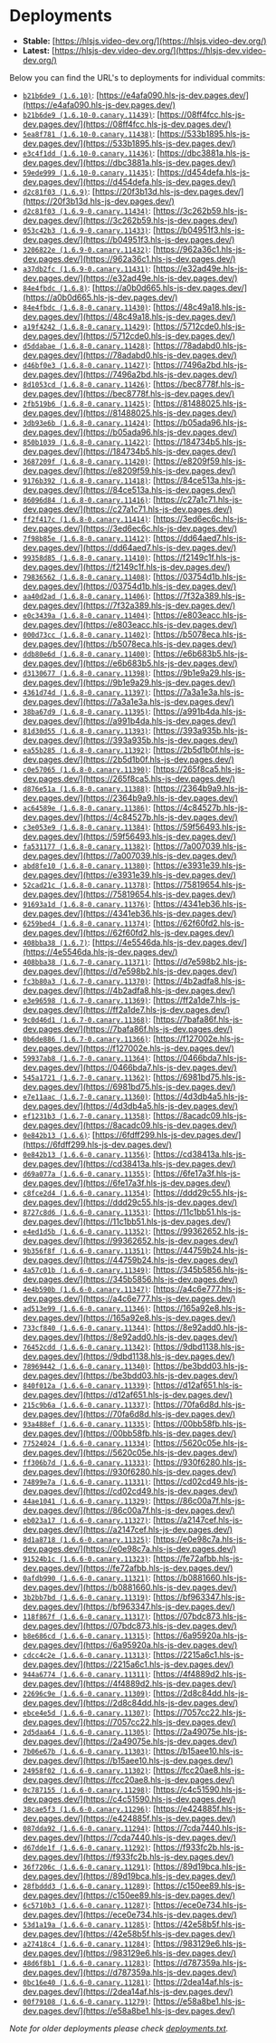 # Deployments

- **Stable:** [https://hlsjs.video-dev.org/](https://hlsjs.video-dev.org/)
- **Latest:** [https://hlsjs-dev.video-dev.org/](https://hlsjs-dev.video-dev.org/)

Below you can find the URL's to deployments for individual commits:

- [`b21b6de9 (1.6.10)`](https://github.com/video-dev/hls.js/commit/b21b6de9f67b02ded0e6dcb6330785ad168bc8e0): [https://e4afa090.hls-js-dev.pages.dev/](https://e4afa090.hls-js-dev.pages.dev/)
- [`b21b6de9 (1.6.10-0.canary.11439)`](https://github.com/video-dev/hls.js/commit/b21b6de9f67b02ded0e6dcb6330785ad168bc8e0): [https://08ff4fcc.hls-js-dev.pages.dev/](https://08ff4fcc.hls-js-dev.pages.dev/)
- [`5ea8f781 (1.6.10-0.canary.11438)`](https://github.com/video-dev/hls.js/commit/5ea8f781bef578a697a3548a1ab953f38b06cc9d): [https://533b1895.hls-js-dev.pages.dev/](https://533b1895.hls-js-dev.pages.dev/)
- [`e3c4f1dd (1.6.10-0.canary.11436)`](https://github.com/video-dev/hls.js/commit/e3c4f1ddc020bf8934224f6464ca25c0003d3aad): [https://dbc3881a.hls-js-dev.pages.dev/](https://dbc3881a.hls-js-dev.pages.dev/)
- [`59ede999 (1.6.10-0.canary.11435)`](https://github.com/video-dev/hls.js/commit/59ede999a2c94c46136abbd6197b3fbc9fd0a5d0): [https://d454defa.hls-js-dev.pages.dev/](https://d454defa.hls-js-dev.pages.dev/)
- [`d2c81f03 (1.6.9)`](https://github.com/video-dev/hls.js/commit/d2c81f03d8012742994cd425c942eab9b4290490): [https://20f3b13d.hls-js-dev.pages.dev/](https://20f3b13d.hls-js-dev.pages.dev/)
- [`d2c81f03 (1.6.9-0.canary.11434)`](https://github.com/video-dev/hls.js/commit/d2c81f03d8012742994cd425c942eab9b4290490): [https://3c262b59.hls-js-dev.pages.dev/](https://3c262b59.hls-js-dev.pages.dev/)
- [`053c42b3 (1.6.9-0.canary.11433)`](https://github.com/video-dev/hls.js/commit/053c42b36cab2fe188498d4ce7f770b3b13a88d2): [https://b04951f3.hls-js-dev.pages.dev/](https://b04951f3.hls-js-dev.pages.dev/)
- [`3206822e (1.6.9-0.canary.11432)`](https://github.com/video-dev/hls.js/commit/3206822e375ef55c710c7e67a0aaac4679900e04): [https://962a36c1.hls-js-dev.pages.dev/](https://962a36c1.hls-js-dev.pages.dev/)
- [`a37db2fc (1.6.9-0.canary.11431)`](https://github.com/video-dev/hls.js/commit/a37db2fc087d7c8fbd58e460f21639d638ac2e13): [https://e32ad49e.hls-js-dev.pages.dev/](https://e32ad49e.hls-js-dev.pages.dev/)
- [`84e4fbdc (1.6.8)`](https://github.com/video-dev/hls.js/commit/84e4fbdc3f755b2fc279741d13cdddde1de2f58b): [https://a0b0d665.hls-js-dev.pages.dev/](https://a0b0d665.hls-js-dev.pages.dev/)
- [`84e4fbdc (1.6.8-0.canary.11430)`](https://github.com/video-dev/hls.js/commit/84e4fbdc3f755b2fc279741d13cdddde1de2f58b): [https://48c49a18.hls-js-dev.pages.dev/](https://48c49a18.hls-js-dev.pages.dev/)
- [`a19f4242 (1.6.8-0.canary.11429)`](https://github.com/video-dev/hls.js/commit/a19f42425d9088760d680f54edc141e9fd50e72f): [https://5712cde0.hls-js-dev.pages.dev/](https://5712cde0.hls-js-dev.pages.dev/)
- [`d5ddabae (1.6.8-0.canary.11428)`](https://github.com/video-dev/hls.js/commit/d5ddabae2a37e0b370c8759dd057169ab23fd87b): [https://78adabd0.hls-js-dev.pages.dev/](https://78adabd0.hls-js-dev.pages.dev/)
- [`d46bf0e3 (1.6.8-0.canary.11427)`](https://github.com/video-dev/hls.js/commit/d46bf0e3115a1ce16fc3744587a626c7f73f5e1c): [https://7496a2bd.hls-js-dev.pages.dev/](https://7496a2bd.hls-js-dev.pages.dev/)
- [`8d1053cd (1.6.8-0.canary.11426)`](https://github.com/video-dev/hls.js/commit/8d1053cd94edbf899e705380af91940f9e6989af): [https://bec8778f.hls-js-dev.pages.dev/](https://bec8778f.hls-js-dev.pages.dev/)
- [`2fb519b6 (1.6.8-0.canary.11425)`](https://github.com/video-dev/hls.js/commit/2fb519b6456299b59c9c33f760accece03d2e2f6): [https://81488025.hls-js-dev.pages.dev/](https://81488025.hls-js-dev.pages.dev/)
- [`3db93e6b (1.6.8-0.canary.11424)`](https://github.com/video-dev/hls.js/commit/3db93e6bd78e9ea2dd6ea34787d842c6856dcc81): [https://b05ada96.hls-js-dev.pages.dev/](https://b05ada96.hls-js-dev.pages.dev/)
- [`850b1039 (1.6.8-0.canary.11422)`](https://github.com/video-dev/hls.js/commit/850b1039b6d4c6fd7a5330bc800feb4b653021aa): [https://184734b5.hls-js-dev.pages.dev/](https://184734b5.hls-js-dev.pages.dev/)
- [`3687209f (1.6.8-0.canary.11420)`](https://github.com/video-dev/hls.js/commit/3687209f69ceb226754d40c53994ae1d2fab8fd4): [https://e8209f59.hls-js-dev.pages.dev/](https://e8209f59.hls-js-dev.pages.dev/)
- [`9176b392 (1.6.8-0.canary.11418)`](https://github.com/video-dev/hls.js/commit/9176b392eb462aedcdd0993b13c0acd2dc4fa0c2): [https://84ce513a.hls-js-dev.pages.dev/](https://84ce513a.hls-js-dev.pages.dev/)
- [`86096d84 (1.6.8-0.canary.11416)`](https://github.com/video-dev/hls.js/commit/86096d84dee041391648876345a7a8e334a1901c): [https://c27a1c71.hls-js-dev.pages.dev/](https://c27a1c71.hls-js-dev.pages.dev/)
- [`ff2f417c (1.6.8-0.canary.11414)`](https://github.com/video-dev/hls.js/commit/ff2f417c07be5ddb823219ae3ef26c98be5cbe43): [https://3ed6ec6c.hls-js-dev.pages.dev/](https://3ed6ec6c.hls-js-dev.pages.dev/)
- [`7f98b85e (1.6.8-0.canary.11412)`](https://github.com/video-dev/hls.js/commit/7f98b85ec8cde785acac70fe2e67626adcd1f04a): [https://dd64aed7.hls-js-dev.pages.dev/](https://dd64aed7.hls-js-dev.pages.dev/)
- [`99358d85 (1.6.8-0.canary.11410)`](https://github.com/video-dev/hls.js/commit/99358d85ad3541284dc745ecec3bdfd11cf355f9): [https://f2149c1f.hls-js-dev.pages.dev/](https://f2149c1f.hls-js-dev.pages.dev/)
- [`79836562 (1.6.8-0.canary.11408)`](https://github.com/video-dev/hls.js/commit/7983656279db411c8e22bbaef896d306a3654b08): [https://03754d1b.hls-js-dev.pages.dev/](https://03754d1b.hls-js-dev.pages.dev/)
- [`aa40d2ad (1.6.8-0.canary.11406)`](https://github.com/video-dev/hls.js/commit/aa40d2ad14722038bb00fe560e11fef4db3e3043): [https://7f32a389.hls-js-dev.pages.dev/](https://7f32a389.hls-js-dev.pages.dev/)
- [`e0c3439a (1.6.8-0.canary.11404)`](https://github.com/video-dev/hls.js/commit/e0c3439ae8a8231b338de5d58047bdd52e361884): [https://e803eacc.hls-js-dev.pages.dev/](https://e803eacc.hls-js-dev.pages.dev/)
- [`000d73cc (1.6.8-0.canary.11402)`](https://github.com/video-dev/hls.js/commit/000d73ccad58c9012200c4acd40588122aff136c): [https://b5078eca.hls-js-dev.pages.dev/](https://b5078eca.hls-js-dev.pages.dev/)
- [`ddb80e6d (1.6.8-0.canary.11400)`](https://github.com/video-dev/hls.js/commit/ddb80e6d84bec37b645e9077c0bcbc06482c039c): [https://e6b683b5.hls-js-dev.pages.dev/](https://e6b683b5.hls-js-dev.pages.dev/)
- [`d3130677 (1.6.8-0.canary.11398)`](https://github.com/video-dev/hls.js/commit/d313067793d4a50026361452792176e5d1ddc465): [https://9b1e9a29.hls-js-dev.pages.dev/](https://9b1e9a29.hls-js-dev.pages.dev/)
- [`4361d74d (1.6.8-0.canary.11397)`](https://github.com/video-dev/hls.js/commit/4361d74d28fc26a7f05ea062fc652b7103a5be8b): [https://7a3a1e3a.hls-js-dev.pages.dev/](https://7a3a1e3a.hls-js-dev.pages.dev/)
- [`38ba67d9 (1.6.8-0.canary.11395)`](https://github.com/video-dev/hls.js/commit/38ba67d986802d2e79340d0f1ce1223b00c44bc3): [https://a991b4da.hls-js-dev.pages.dev/](https://a991b4da.hls-js-dev.pages.dev/)
- [`81d30d55 (1.6.8-0.canary.11393)`](https://github.com/video-dev/hls.js/commit/81d30d55f0e77c5685af7c732296cdb63da48c5c): [https://393a935b.hls-js-dev.pages.dev/](https://393a935b.hls-js-dev.pages.dev/)
- [`ea55b285 (1.6.8-0.canary.11392)`](https://github.com/video-dev/hls.js/commit/ea55b28576cda8c4be1ac16fc764b2b9efeee817): [https://2b5d1b0f.hls-js-dev.pages.dev/](https://2b5d1b0f.hls-js-dev.pages.dev/)
- [`c0e57065 (1.6.8-0.canary.11390)`](https://github.com/video-dev/hls.js/commit/c0e57065fbca9d35cd972a766d5a20eada934ac8): [https://265f8ca5.hls-js-dev.pages.dev/](https://265f8ca5.hls-js-dev.pages.dev/)
- [`d876e51a (1.6.8-0.canary.11388)`](https://github.com/video-dev/hls.js/commit/d876e51afa7ed4be7ac2768b54f69f8f260bf472): [https://2364b9a9.hls-js-dev.pages.dev/](https://2364b9a9.hls-js-dev.pages.dev/)
- [`ac64589e (1.6.8-0.canary.11386)`](https://github.com/video-dev/hls.js/commit/ac64589e54ebed0baed4a139d10e9bf9b130b941): [https://4c84527b.hls-js-dev.pages.dev/](https://4c84527b.hls-js-dev.pages.dev/)
- [`c3e053e9 (1.6.8-0.canary.11384)`](https://github.com/video-dev/hls.js/commit/c3e053e974a4312d52c7b0dc00e15802fa6aca80): [https://59f56493.hls-js-dev.pages.dev/](https://59f56493.hls-js-dev.pages.dev/)
- [`fa531177 (1.6.8-0.canary.11382)`](https://github.com/video-dev/hls.js/commit/fa531177fe2aab1e1da5825bcf88b12cb81607cf): [https://7a007039.hls-js-dev.pages.dev/](https://7a007039.hls-js-dev.pages.dev/)
- [`abd8fe10 (1.6.8-0.canary.11380)`](https://github.com/video-dev/hls.js/commit/abd8fe105a3a0afd7ae9dde66b52e7b5a3e1e3e6): [https://e3931e39.hls-js-dev.pages.dev/](https://e3931e39.hls-js-dev.pages.dev/)
- [`52cad21c (1.6.8-0.canary.11378)`](https://github.com/video-dev/hls.js/commit/52cad21c72a330b851a3c03bf8e49b992ab7c04f): [https://75819654.hls-js-dev.pages.dev/](https://75819654.hls-js-dev.pages.dev/)
- [`91693a1d (1.6.8-0.canary.11376)`](https://github.com/video-dev/hls.js/commit/91693a1d27a1cd6d1a07ebb9226394e143fb1973): [https://4341eb36.hls-js-dev.pages.dev/](https://4341eb36.hls-js-dev.pages.dev/)
- [`6259bed4 (1.6.8-0.canary.11374)`](https://github.com/video-dev/hls.js/commit/6259bed421b405f3373be53fe3bd6cefe31fa04c): [https://62f60fd2.hls-js-dev.pages.dev/](https://62f60fd2.hls-js-dev.pages.dev/)
- [`408bba38 (1.6.7)`](https://github.com/video-dev/hls.js/commit/408bba38b60470725c15e7782f2ff8e48fb454e6): [https://4e5546da.hls-js-dev.pages.dev/](https://4e5546da.hls-js-dev.pages.dev/)
- [`408bba38 (1.6.7-0.canary.11371)`](https://github.com/video-dev/hls.js/commit/408bba38b60470725c15e7782f2ff8e48fb454e6): [https://d7e598b2.hls-js-dev.pages.dev/](https://d7e598b2.hls-js-dev.pages.dev/)
- [`fc3b80a3 (1.6.7-0.canary.11370)`](https://github.com/video-dev/hls.js/commit/fc3b80a3edf6e524431f0510b4fe72b7b26a430a): [https://4b2adfa8.hls-js-dev.pages.dev/](https://4b2adfa8.hls-js-dev.pages.dev/)
- [`e3e96598 (1.6.7-0.canary.11369)`](https://github.com/video-dev/hls.js/commit/e3e965983be554e5f76e1284cf556242caa19062): [https://ff2a1de7.hls-js-dev.pages.dev/](https://ff2a1de7.hls-js-dev.pages.dev/)
- [`9c0d46d1 (1.6.7-0.canary.11368)`](https://github.com/video-dev/hls.js/commit/9c0d46d1562b33cc20e3366e31b1b457239d7a22): [https://7bafa86f.hls-js-dev.pages.dev/](https://7bafa86f.hls-js-dev.pages.dev/)
- [`0b6de886 (1.6.7-0.canary.11366)`](https://github.com/video-dev/hls.js/commit/0b6de886fac3be495081ad818d38a56d3d7fa47c): [https://f127002e.hls-js-dev.pages.dev/](https://f127002e.hls-js-dev.pages.dev/)
- [`59937ab8 (1.6.7-0.canary.11364)`](https://github.com/video-dev/hls.js/commit/59937ab897834bc80542354df6c4b33620743aff): [https://0466bda7.hls-js-dev.pages.dev/](https://0466bda7.hls-js-dev.pages.dev/)
- [`545a1721 (1.6.7-0.canary.11362)`](https://github.com/video-dev/hls.js/commit/545a17218f8e99bbe17a21422e2522fac32b5bad): [https://6981bd75.hls-js-dev.pages.dev/](https://6981bd75.hls-js-dev.pages.dev/)
- [`e7e11aac (1.6.7-0.canary.11360)`](https://github.com/video-dev/hls.js/commit/e7e11aaceb7e85c94fc4db8d2cf92439a0d37244): [https://4d3db4a5.hls-js-dev.pages.dev/](https://4d3db4a5.hls-js-dev.pages.dev/)
- [`ef1231b3 (1.6.7-0.canary.11358)`](https://github.com/video-dev/hls.js/commit/ef1231b3a5cf820a8dd5ae556729192daaa7cda9): [https://8acadc09.hls-js-dev.pages.dev/](https://8acadc09.hls-js-dev.pages.dev/)
- [`0e842b13 (1.6.6)`](https://github.com/video-dev/hls.js/commit/0e842b13ed53a9a9d6e7adfdc8db784c6e96978a): [https://6fdff299.hls-js-dev.pages.dev/](https://6fdff299.hls-js-dev.pages.dev/)
- [`0e842b13 (1.6.6-0.canary.11356)`](https://github.com/video-dev/hls.js/commit/0e842b13ed53a9a9d6e7adfdc8db784c6e96978a): [https://cd38413a.hls-js-dev.pages.dev/](https://cd38413a.hls-js-dev.pages.dev/)
- [`d69a077a (1.6.6-0.canary.11355)`](https://github.com/video-dev/hls.js/commit/d69a077a1fa8496427e53e2d5edbd20a289c2ee3): [https://6fe17a3f.hls-js-dev.pages.dev/](https://6fe17a3f.hls-js-dev.pages.dev/)
- [`c8fce2d4 (1.6.6-0.canary.11354)`](https://github.com/video-dev/hls.js/commit/c8fce2d4b788ab1788f353b47ffebd7d16dca52e): [https://ddd29c55.hls-js-dev.pages.dev/](https://ddd29c55.hls-js-dev.pages.dev/)
- [`8727c8d6 (1.6.6-0.canary.11353)`](https://github.com/video-dev/hls.js/commit/8727c8d68ffd352056f72dce9c2514f26f58cf09): [https://11c1bb51.hls-js-dev.pages.dev/](https://11c1bb51.hls-js-dev.pages.dev/)
- [`e4ed1d5b (1.6.6-0.canary.11352)`](https://github.com/video-dev/hls.js/commit/e4ed1d5b547262c09bd9404b62d81e500222e360): [https://99362652.hls-js-dev.pages.dev/](https://99362652.hls-js-dev.pages.dev/)
- [`9b356f8f (1.6.6-0.canary.11351)`](https://github.com/video-dev/hls.js/commit/9b356f8fd480151ace29615a162edc88f2d7158f): [https://44759b24.hls-js-dev.pages.dev/](https://44759b24.hls-js-dev.pages.dev/)
- [`4a57c01b (1.6.6-0.canary.11349)`](https://github.com/video-dev/hls.js/commit/4a57c01b2367b8a5e63b15fe309069bfe8ae0a1e): [https://345b5856.hls-js-dev.pages.dev/](https://345b5856.hls-js-dev.pages.dev/)
- [`4e4b590b (1.6.6-0.canary.11347)`](https://github.com/video-dev/hls.js/commit/4e4b590b684e7b0f5151009f33292b274b5bf2f3): [https://a4c6e777.hls-js-dev.pages.dev/](https://a4c6e777.hls-js-dev.pages.dev/)
- [`ad513e99 (1.6.6-0.canary.11346)`](https://github.com/video-dev/hls.js/commit/ad513e9929c772866197ce997a11f0e3dd1d3876): [https://165a92e8.hls-js-dev.pages.dev/](https://165a92e8.hls-js-dev.pages.dev/)
- [`733cf840 (1.6.6-0.canary.11344)`](https://github.com/video-dev/hls.js/commit/733cf840a855d5f62c17c18842ffcbbf7901e787): [https://8e92add0.hls-js-dev.pages.dev/](https://8e92add0.hls-js-dev.pages.dev/)
- [`76452cdd (1.6.6-0.canary.11342)`](https://github.com/video-dev/hls.js/commit/76452cddfa3ba42659d3d77c11b6b9390de2c5e3): [https://9dbd1138.hls-js-dev.pages.dev/](https://9dbd1138.hls-js-dev.pages.dev/)
- [`78969442 (1.6.6-0.canary.11340)`](https://github.com/video-dev/hls.js/commit/78969442db4bca573da500b555b9f1f540932951): [https://be3bdd03.hls-js-dev.pages.dev/](https://be3bdd03.hls-js-dev.pages.dev/)
- [`840f012a (1.6.6-0.canary.11339)`](https://github.com/video-dev/hls.js/commit/840f012a8050d6cfb3f4bddaca6a0e64b294a0f3): [https://d12af651.hls-js-dev.pages.dev/](https://d12af651.hls-js-dev.pages.dev/)
- [`215c9b6a (1.6.6-0.canary.11337)`](https://github.com/video-dev/hls.js/commit/215c9b6a799ed6ea0a183ce9c90866a17b94c363): [https://70fa6d8d.hls-js-dev.pages.dev/](https://70fa6d8d.hls-js-dev.pages.dev/)
- [`93a488ef (1.6.6-0.canary.11335)`](https://github.com/video-dev/hls.js/commit/93a488ef89d865fad4d44f35d8b7508808fab3f7): [https://00bb58fb.hls-js-dev.pages.dev/](https://00bb58fb.hls-js-dev.pages.dev/)
- [`77524024 (1.6.6-0.canary.11334)`](https://github.com/video-dev/hls.js/commit/775240248ed58ff35a17427c9d13956f72260fd9): [https://5620c05e.hls-js-dev.pages.dev/](https://5620c05e.hls-js-dev.pages.dev/)
- [`ff306b7d (1.6.6-0.canary.11333)`](https://github.com/video-dev/hls.js/commit/ff306b7dc0aab742797a9ab92ca2fe8205642c8b): [https://930f6280.hls-js-dev.pages.dev/](https://930f6280.hls-js-dev.pages.dev/)
- [`74899e7a (1.6.6-0.canary.11331)`](https://github.com/video-dev/hls.js/commit/74899e7ac106bbf88ab7d468dee0d505494af998): [https://cd02cd49.hls-js-dev.pages.dev/](https://cd02cd49.hls-js-dev.pages.dev/)
- [`44ae1041 (1.6.6-0.canary.11329)`](https://github.com/video-dev/hls.js/commit/44ae1041c525cccfd9f979024c3047fe293bda97): [https://86c00a7f.hls-js-dev.pages.dev/](https://86c00a7f.hls-js-dev.pages.dev/)
- [`eb023a17 (1.6.6-0.canary.11327)`](https://github.com/video-dev/hls.js/commit/eb023a173265533c369830f0470b4429d85b9e6d): [https://a2147cef.hls-js-dev.pages.dev/](https://a2147cef.hls-js-dev.pages.dev/)
- [`8d1a8718 (1.6.6-0.canary.11325)`](https://github.com/video-dev/hls.js/commit/8d1a87184d30e87f42ddf50e90dc2218dbbd61b0): [https://e0e98c7a.hls-js-dev.pages.dev/](https://e0e98c7a.hls-js-dev.pages.dev/)
- [`91524b1c (1.6.6-0.canary.11323)`](https://github.com/video-dev/hls.js/commit/91524b1c56bf7466a9fce9deb49dbef9dfa41d0b): [https://fe72afbb.hls-js-dev.pages.dev/](https://fe72afbb.hls-js-dev.pages.dev/)
- [`0afdb990 (1.6.6-0.canary.11321)`](https://github.com/video-dev/hls.js/commit/0afdb99014ea58dc15053bd25b43e4c9864c4608): [https://b0881660.hls-js-dev.pages.dev/](https://b0881660.hls-js-dev.pages.dev/)
- [`3b2bb7bd (1.6.6-0.canary.11319)`](https://github.com/video-dev/hls.js/commit/3b2bb7bd2b64cb08a50a9181eec74c9ac8e99593): [https://bf963347.hls-js-dev.pages.dev/](https://bf963347.hls-js-dev.pages.dev/)
- [`118f867f (1.6.6-0.canary.11317)`](https://github.com/video-dev/hls.js/commit/118f867f58a6fde62911fd759cd4e3df95d5baef): [https://07bdc873.hls-js-dev.pages.dev/](https://07bdc873.hls-js-dev.pages.dev/)
- [`b8e686cd (1.6.6-0.canary.11315)`](https://github.com/video-dev/hls.js/commit/b8e686cd1f2033802ad4325c148c364995f90847): [https://6a95920a.hls-js-dev.pages.dev/](https://6a95920a.hls-js-dev.pages.dev/)
- [`cdcc4c2e (1.6.6-0.canary.11313)`](https://github.com/video-dev/hls.js/commit/cdcc4c2e315fbad53edec2af96891293324622d5): [https://2215a6c1.hls-js-dev.pages.dev/](https://2215a6c1.hls-js-dev.pages.dev/)
- [`944a6774 (1.6.6-0.canary.11311)`](https://github.com/video-dev/hls.js/commit/944a677430d319c4099d7a768152cac675087b3d): [https://4f4889d2.hls-js-dev.pages.dev/](https://4f4889d2.hls-js-dev.pages.dev/)
- [`22696c9e (1.6.6-0.canary.11309)`](https://github.com/video-dev/hls.js/commit/22696c9e025ba1f6efc9c9e668bda31a480a61c2): [https://2d8c84dd.hls-js-dev.pages.dev/](https://2d8c84dd.hls-js-dev.pages.dev/)
- [`ebce4e5d (1.6.6-0.canary.11307)`](https://github.com/video-dev/hls.js/commit/ebce4e5d6e0bd27ff4b5046027b82b194285544f): [https://7057cc22.hls-js-dev.pages.dev/](https://7057cc22.hls-js-dev.pages.dev/)
- [`2d5daa64 (1.6.6-0.canary.11305)`](https://github.com/video-dev/hls.js/commit/2d5daa64447aa4462ca752a51a00f8111cd780fd): [https://2a49075e.hls-js-dev.pages.dev/](https://2a49075e.hls-js-dev.pages.dev/)
- [`7b06e67b (1.6.6-0.canary.11303)`](https://github.com/video-dev/hls.js/commit/7b06e67b91542a13cabee636beefd879efcb3735): [https://b15aee10.hls-js-dev.pages.dev/](https://b15aee10.hls-js-dev.pages.dev/)
- [`24958f02 (1.6.6-0.canary.11302)`](https://github.com/video-dev/hls.js/commit/24958f0217f33a2ad903fca54a58a46ad240db06): [https://fcc20ae8.hls-js-dev.pages.dev/](https://fcc20ae8.hls-js-dev.pages.dev/)
- [`0c787155 (1.6.6-0.canary.11298)`](https://github.com/video-dev/hls.js/commit/0c787155d12fb577c9cf1fa9f3ecd72c1478764a): [https://c4c51590.hls-js-dev.pages.dev/](https://c4c51590.hls-js-dev.pages.dev/)
- [`38cae5f3 (1.6.6-0.canary.11296)`](https://github.com/video-dev/hls.js/commit/38cae5f341a8ad47699003996dd5c9621170180b): [https://e424885f.hls-js-dev.pages.dev/](https://e424885f.hls-js-dev.pages.dev/)
- [`087dda92 (1.6.6-0.canary.11294)`](https://github.com/video-dev/hls.js/commit/087dda920355c5e36522e1871baa61cabde984d3): [https://7cda7440.hls-js-dev.pages.dev/](https://7cda7440.hls-js-dev.pages.dev/)
- [`d67dde1f (1.6.6-0.canary.11292)`](https://github.com/video-dev/hls.js/commit/d67dde1f07f4b45f773185ba174458229728628f): [https://f933fc2b.hls-js-dev.pages.dev/](https://f933fc2b.hls-js-dev.pages.dev/)
- [`36f7206c (1.6.6-0.canary.11291)`](https://github.com/video-dev/hls.js/commit/36f7206cbd376420594166ea8debb666a57be2ba): [https://89d19bca.hls-js-dev.pages.dev/](https://89d19bca.hls-js-dev.pages.dev/)
- [`28fbddd3 (1.6.6-0.canary.11289)`](https://github.com/video-dev/hls.js/commit/28fbddd3f252270247540fe7c64fe9d0b3650281): [https://c150ee89.hls-js-dev.pages.dev/](https://c150ee89.hls-js-dev.pages.dev/)
- [`6c5710b3 (1.6.6-0.canary.11287)`](https://github.com/video-dev/hls.js/commit/6c5710b3b693d750e554a2cff76e5b0b773b1ad4): [https://ece0e734.hls-js-dev.pages.dev/](https://ece0e734.hls-js-dev.pages.dev/)
- [`53d1a19a (1.6.6-0.canary.11285)`](https://github.com/video-dev/hls.js/commit/53d1a19ac50ded9782a3f53afcc5ded96bb98ebb): [https://42e58b5f.hls-js-dev.pages.dev/](https://42e58b5f.hls-js-dev.pages.dev/)
- [`a27418c4 (1.6.6-0.canary.11284)`](https://github.com/video-dev/hls.js/commit/a27418c439276e4e49e47f3f619154478b93d6f1): [https://983129e6.hls-js-dev.pages.dev/](https://983129e6.hls-js-dev.pages.dev/)
- [`48d6f8b1 (1.6.6-0.canary.11283)`](https://github.com/video-dev/hls.js/commit/48d6f8b1f6139d40657af2c1a5d7aba2317f703c): [https://d787359a.hls-js-dev.pages.dev/](https://d787359a.hls-js-dev.pages.dev/)
- [`0bc16e40 (1.6.6-0.canary.11281)`](https://github.com/video-dev/hls.js/commit/0bc16e406d9ed46465f55a4c0a1f6699decb07f8): [https://2dea14af.hls-js-dev.pages.dev/](https://2dea14af.hls-js-dev.pages.dev/)
- [`00f79108 (1.6.6-0.canary.11279)`](https://github.com/video-dev/hls.js/commit/00f7910880977fa570c61c5d8ba7e2420933c8f0): [https://e58a8be1.hls-js-dev.pages.dev/](https://e58a8be1.hls-js-dev.pages.dev/)

_Note for older deployments please check [deployments.txt](./deployments.txt)._
